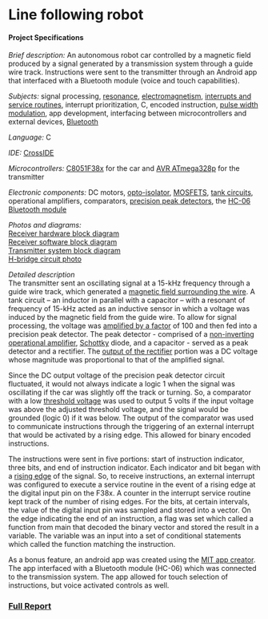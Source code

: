 # Line following robot

#### Project Specifications
*Brief description:*  An autonomous robot car controlled by a magnetic field produced by a signal generated by a transmission system through a guide wire track. Instructions were sent to the transmitter through an Android app that interfaced with a Bluetooth module (voice and touch capabilities).

*Subjects:* signal processing, [resonance](http://www.physicsclassroom.com/class/sound/Lesson-5/Resonance), [electromagnetism](http://physicsforidiots.com/physics/electromagnetism/), [interrupts and service routines](http://users.ece.utexas.edu/~valvano/Volume1/E-Book/C12_Interrupts.htm), interrupt prioritization, C, encoded instruction, [pulse width modulation](http://www.8051projects.net/wiki/Pulse_Width_Modulation), app development, interfacing between microcontrollers and external devices, [Bluetooth](http://electronics.howstuffworks.com/bluetooth.htm)

*Language:* C

*IDE:* [CrossIDE](http://crosside.software.informer.com/)

*Microcontrollers:*  [C8051F38x](http://www.keil.com/dd/docs/datashts/silabs/c8051f32x.pdf) for the car and [AVR ATmega328p](http://www.atmel.com/Images/Atmel-42735-8-bit-AVR-Microcontroller-ATmega328-328P_Datasheet.pdf) for the transmitter

*Electronic components:* DC motors, [opto-isolator](https://en.wikipedia.org/wiki/Opto-isolator), [MOSFETS](http://www.electronics-tutorials.ws/transistor/tran_6.html), [tank circuits](https://www.youtube.com/watch?v=fQ4yRVEzXQA), operational amplifiers, comparators, [precision peak detectors](https://www.google.ca/url?sa=i&rct=j&q=&esrc=s&source=images&cd=&cad=rja&uact=8&ved=0ahUKEwjf5dLO9tfTAhUX3GMKHRu5BOcQjRwIBw&url=https%3A%2F%2Fen.wikipedia.org%2Fwiki%2FPrecision_rectifier&psig=AFQjCNGRjA4ztPc-uV_yoLt3zav_h-844Q&ust=1494045276818886), the [HC-06 Bluetooth module](https://arduino-info.wikispaces.com/BlueTooth-HC05-HC06-Modules-How-To)

*Photos and diagrams:*  
[Receiver hardware block diagram](https://www.dropbox.com/s/xktt6sdt3eljejj/Receiver%20Block%20Diagram.png?dl=0) </br>
[Receiver software block diagram](https://www.dropbox.com/s/w6xfivj9uftpmkx/Software%20Block%20Diagram.png?dl=0)</br>
[Transmitter system block diagram](https://www.dropbox.com/s/oaagyijevjokmhq/Transmitter%20Block%20Diagram.png?dl=0)</br>
[H-bridge circuit photo](http://imgur.com/FEuz8WW)

*Detailed description*</br>
The transmitter sent an oscillating signal at a 15-kHz frequency through a guide wire track, which generated a [magnetic field surrounding the wire](https://www.google.ca/url?sa=i&rct=j&q=&esrc=s&source=images&cd=&cad=rja&uact=8&ved=0ahUKEwiVzc3Tl-zTAhVN72MKHZgjDAcQjRwIBw&url=http%3A%2F%2Fhyperphysics.phy-astr.gsu.edu%2Fhbase%2Fmagnetic%2Fmagcur.html&psig=AFQjCNFhvemvEzwuimTEedewdQdSvx31Bw&ust=1494741366368041). A tank circuit – an inductor in parallel with a capacitor – with a resonant of frequency of 15-kHz acted as an inductive sensor in which a voltage was induced by the magnetic field from the guide wire. To allow for signal processing, the voltage was [amplified by a factor](http://www.ecircuitcenter.com/Circuits/op_bandwidth1/op_bandwidth1.htm) of 100 and then fed into a precision peak detector. The peak detector - comprised of a [non-inverting operational amplifier](https://www.google.ca/url?sa=i&rct=j&q=&esrc=s&source=images&cd=&cad=rja&uact=8&ved=0ahUKEwiF-KXzl-zTAhUK72MKHY2mDgkQjRwIBw&url=http%3A%2F%2Fecetutorials.com%2Fanalog-electronics%2Finverting-and-non-inverting-amplifiers%2F&psig=AFQjCNEI05Z950hMntQePTrMo3SDa8MzAQ&ust=1494741427504725), [Schottky](https://en.wikipedia.org/wiki/Schottky_diode) diode, and a capacitor - served as a peak detector and a rectifier. The [output of the rectifier](https://www.google.ca/url?sa=i&rct=j&q=&esrc=s&source=images&cd=&cad=rja&uact=8&ved=0ahUKEwi9is__l-zTAhUI8mMKHZ9PCVIQjRwIBw&url=http%3A%2F%2Fwww.electronics-tutorials.ws%2Fdiode%2Fdiode_6.html&psig=AFQjCNGkDJpMP6DdVvD4tajNgiV_rr3sTw&ust=1494741457877666) portion was a DC voltage whose magnitude was proportional to that of the amplified signal. 

Since the DC output voltage of the precision peak detector circuit fluctuated, it would not always indicate a logic 1 when the signal was oscillating if the car was slightly off the track or turning. So, a comparator with a low [threshold voltage](https://www.google.ca/url?sa=i&rct=j&q=&esrc=s&source=images&cd=&cad=rja&uact=8&ved=0ahUKEwj9xPb99NfTAhUU7mMKHVFuCjsQjRwIBw&url=http%3A%2F%2Fwww.electronics-tutorials.ws%2Fopamp%2Fop-amp-comparator.html&psig=AFQjCNFnDztYyjhqUsjRbk8wrqmwep09xg&ust=1494044860945010) was used to output 5 volts if the input voltage was above the adjusted threshold voltage, and the signal would be grounded (logic 0) if it was below. The output of the comparator was used to communicate instructions through the triggering of an external interrupt that would be activated by a rising edge. This allowed for binary encoded instructions.

The instructions were sent in five portions: start of instruction indicator, three bits, and end of instruction indicator. Each indicator and bit began with a [rising edge](https://www.google.ca/url?sa=i&rct=j&q=&esrc=s&source=images&cd=&cad=rja&uact=8&ved=0ahUKEwi2j7S799fTAhUE12MKHe81AeQQjRwIBw&url=https%3A%2F%2Fwww.electronics-micros.com%2Fsoftware-hardware%2Fplclib-arduino-edge-triggered-pulses%2F&psig=AFQjCNG8VtjcWxuiX_wioor60IDGiFNI7g&ust=1494045529930970) of the signal. So, to receive instructions, an external interrupt was configured to execute a service routine in the event of a rising edge at the digital input pin on the F38x. A counter in the interrupt service routine kept track of the number of rising edges. For the bits, at certain intervals, the value of the digital input pin was sampled and stored into a vector. On the edge indicating the end of an instruction, a flag was set which called a function from main that decoded the binary vector and stored the result in a variable. The variable was an input into a set of conditional statements which called the function matching the instruction.

As a bonus feature, an android app was created using the [MIT app creator](http://appinventor.mit.edu/explore/). The app interfaced with a Bluetooth module (HC-06) which was connected to the transmission system. The app allowed for touch selection of instructions, but voice activated controls as well.

### [Full Report](https://www.dropbox.com/s/kpzc95esqymajvl/ELEC_291_Project_2_Report.pdf?dl=0) 
